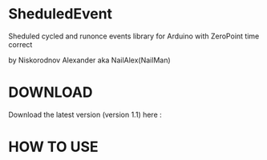 SheduledEvent
=====================

Sheduled cycled and runonce events library for Arduino with ZeroPoint time correct

by Niskorodnov Alexander aka NailAlex(NailMan)

DOWNLOAD
=====================

Download the latest version (version 1.1) here :




HOW TO USE
=====================


